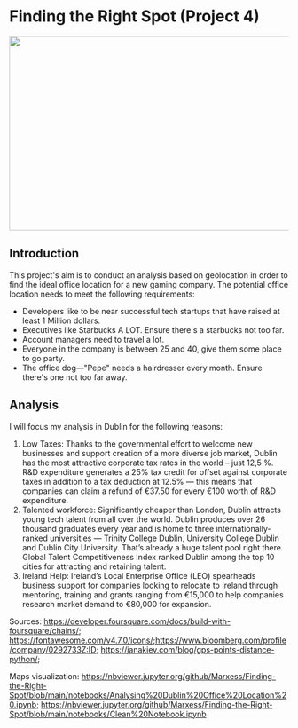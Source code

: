 # Finding the Right Spot (Project 4)

<img src="https://foundersguide.com/wp-content/uploads/2016/02/scouting.jpg" width="550" height="350">

## **Introduction**
This project's aim is to conduct an analysis based on geolocation in order to find the ideal office location for a new gaming company. The potential office location needs to meet the following requirements:

- Developers like to be near successful tech startups that have raised at least 1 Million dollars.
- Executives like Starbucks A LOT. Ensure there's a starbucks not too far.
- Account managers need to travel a lot.
- Everyone in the company is between 25 and 40, give them some place to go party.
- The office dog—"Pepe" needs a hairdresser every month. Ensure there's one not too far away.

## **Analysis**
I will focus my analysis in Dublin for the following reasons:
1) Low Taxes:
Thanks to the governmental effort to welcome new businesses and support creation of a more diverse job market, Dublin has the most attractive corporate tax rates in the world – just 12,5 %. R&D expenditure generates a 25% tax credit for offset against corporate taxes in addition to a tax deduction at 12.5% — this means that companies can claim a refund of €37.50 for every €100 worth of R&D expenditure.
2) Talented workforce:
Significantly cheaper than London, Dublin attracts young tech talent from all over the world. Dublin produces over 26 thousand graduates every year and is home to three internationally-ranked universities — Trinity College Dublin, University College Dublin and Dublin City University. That’s already a huge talent pool right there. Global Talent Competitiveness Index ranked Dublin among the top 10 cities for attracting and retaining talent.
3) Ireland Help: 
Ireland’s Local Enterprise Office (LEO) spearheads business support for companies looking to relocate to Ireland through mentoring, training and grants ranging from €15,000 to help companies research market demand to €80,000 for expansion.

Sources: https://developer.foursquare.com/docs/build-with-foursquare/chains/; https://fontawesome.com/v4.7.0/icons/;https://www.bloomberg.com/profile/company/0292733Z:ID; https://janakiev.com/blog/gps-points-distance-python/; 

Maps visualization: https://nbviewer.jupyter.org/github/Marxess/Finding-the-Right-Spot/blob/main/notebooks/Analysing%20Dublin%20Office%20Location%20.ipynb; https://nbviewer.jupyter.org/github/Marxess/Finding-the-Right-Spot/blob/main/notebooks/Clean%20Notebook.ipynb

